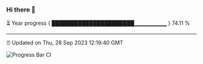 ### Hi there 👋

⏳ Year progress { ██████████████████████▁▁▁▁▁▁▁▁ } 74.11 %

---

⏰ Updated on Thu, 28 Sep 2023 12:19:40 GMT

![Progress Bar CI](https://github.com/liununu/liununu/workflows/Progress%20Bar%20CI/badge.svg)
